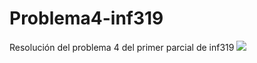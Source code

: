 # Problema4-inf319
Resolución del problema 4 del primer parcial de inf319
![](https://i.imgur.com/WnCshe1.jpg)
